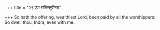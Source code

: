 +++
title = "२९ एवा रातिस्तुवीमघ"

+++
So hath the offering, wealthiest Lord, been paid by all the worshippers:  
     So dwell thou, Indra, even with me.